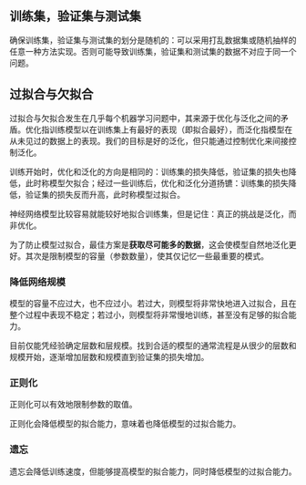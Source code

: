 ## 训练集，验证集与测试集

确保训练集，验证集与测试集的划分是随机的：可以采用打乱数据集或随机抽样的任意一种方法实现。否则可能导致训练集，验证集和测试集的数据不对应于同一个问题。





## 过拟合与欠拟合

过拟合与欠拟合发生在几乎每个机器学习问题中，其来源于优化与泛化之间的矛盾。优化指训练模型以在训练集上有最好的表现（即拟合最好），而泛化指模型在从未见过的数据上的表现。我们的目标是好的泛化，但只能通过控制优化来间接控制泛化。

训练开始时，优化和泛化的方向是相同的：训练集的损失降低，验证集的损失也降低，此时称模型欠拟合；经过一些训练后，优化和泛化分道扬镳：训练集的损失降低，验证集的损失反而升高，此时称模型过拟合。

神经网络模型比较容易就能较好地拟合训练集，但是记住：真正的挑战是泛化，而非优化。

为了防止模型过拟合，最佳方案是**获取尽可能多的数据**，这会使模型自然地泛化更好。其次是限制模型的容量（参数数量），使其仅记忆一些最重要的模式。

### 降低网络规模

模型的容量不应过大，也不应过小。若过大，则模型将非常快地进入过拟合，且在整个过程中表现不稳定；若过小，则模型将非常慢地训练，甚至没有足够的拟合能力。

目前仅能凭经验确定层数和层规模。找到合适的模型的通常流程是从很少的层数和规模开始，逐渐增加层数和规模直到验证集的损失增加。

### 正则化

正则化可以有效地限制参数的取值。

正则化会降低模型的拟合能力，意味着也降低模型的过拟合能力。

### 遗忘

遗忘会降低训练速度，但能够提高模型的拟合能力，同时降低模型的过拟合能力。